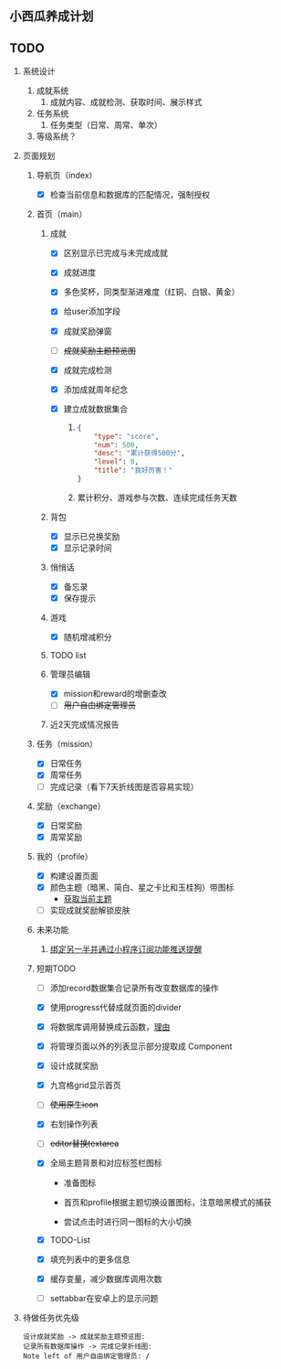 ## 小西瓜养成计划

## TODO

1. 系统设计
   1. 成就系统
      1. 成就内容、成就检测、获取时间、展示样式
   2. 任务系统
      1. 任务类型（日常、周常、单次）
   3. 等级系统？

2. 页面规划
   1. 导航页（index）
      - [x]  检查当前信息和数据库的匹配情况，强制授权

   2. 首页（main）
      1. 成就
         - [x] 区别显示已完成与未完成成就

         - [x] 成就进度

         - [x] 多色奖杯，同类型渐进难度（红铜、白银、黄金）

         - [x] 给user添加字段

         - [x] 成就奖励弹窗

         - [ ] ~~成就奖励主题预览图~~
         
         - [x] 成就完成检测
         
         - [x] 添加成就周年纪念
         
         - [x] 建立成就数据集合
           1. ```json
              {
                  "type": "score",
                  "num": 500,
                  "desc": "累计获得500分",
                  "level": 0,
                  "title": "我好厉害！"
              }
              ```
           
           1. 累计积分、游戏参与次数、连续完成任务天数
         
      2. 背包
         - [x]  显示已兑换奖励
         - [x]  显示记录时间
      
      3. 悄悄话
         - [x] 备忘录
         - [x] 保存提示
      
      4. 游戏
         - [x] 随机增减积分

      5. TODO list

      6. 管理员编辑
      
         - [x] mission和reward的增删查改
         - [ ] ~~用户自由绑定管理员~~

      7. 近2天完成情况报告
      
   3. 任务（mission）
      - [x]  日常任务
      - [x]  周常任务
      - [ ]  完成记录（看下7天折线图是否容易实现）

   4. 奖励（exchange）
      - [x]  日常奖励
      - [x]  周常奖励

   5. 我的（profile）
      
      - [x] 构建设置页面
      - [x] 颜色主题（暗黑、简白、星之卡比和玉桂狗）带图标
        - [获取当前主题](https://developers.weixin.qq.com/miniprogram/dev/api/base/system/wx.getSystemInfoSync.html)
      - [ ] 实现成就奖励解锁皮肤
      
   6. 未来功能
      1. [绑定另一半并通过小程序订阅功能推送提醒](https://www.zhihu.com/question/52719661)
   
   7. 短期TODO
   
      - [ ] 添加record数据集合记录所有改变数据库的操作
      - [x] 使用progress代替成就页面的divider
      - [x] 将数据库调用替换成云函数，[理由](https://developers.weixin.qq.com/community/develop/doc/00008603b683680f5d4caf69355c00)
      - [x] 将管理页面以外的列表显示部分提取成 Component
      - [x] 设计成就奖励
      - [x] 九宫格grid显示首页
      - [ ] ~~使用原生icon~~
      - [x] 右划操作列表
      - [ ] ~~editor替换textarea~~
      - [x] 全局主题背景和对应标签栏图标
      
        - 准备图标
      
        - 首页和profile根据主题切换设置图标，注意暗黑模式的捕获
        - 尝试点击时进行同一图标的大小切换
      - [x] TODO-List
      - [x] 填充列表中的更多信息
      - [x] 缓存变量，减少数据库调用次数
      - [ ] settabbar在安卓上的显示问题
   
3. 待做任务优先级

   ```sequence
   设计成就奖励 -> 成就奖励主题预览图:
   记录所有数据库操作 -> 完成记录折线图: 
   Note left of 用户自由绑定管理员: /
   ```

